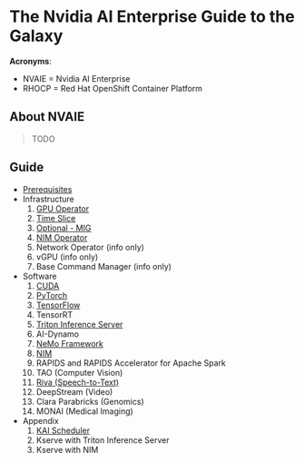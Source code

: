 # The Nvidia AI Enterprise Guide to the Galaxy

**Acronyms**:

- NVAIE = Nvidia AI Enterprise
- RHOCP = Red Hat OpenShift Container Platform

## About NVAIE

> TODO

## Guide

- [Prerequisites](docs/prereqs.md)
- Infrastructure
  1. [GPU Operator](docs/infra/gpu-operator.md)
  1. [Time Slice](docs/infra/gpu-timeslice.md)
  1. [Optional - MIG](docs/infra/gpu-mig.md)
  1. [NIM Operator](docs/infra/nim-operator.md)
  1. Network Operator (info only)
  1. vGPU (info only)
  1. Base Command Manager (info only)  
- Software
  1. [CUDA](docs/software/cuda/cuda.md)
  1. [PyTorch](docs/software/pytorch/pytorch.md)
  1. [TensorFlow](docs/software/tensorflow/tensorflow.md)
  1. TensorRT
  1. [Triton Inference Server](docs/software/triton/README.md)
  1. AI-Dynamo
  1. [NeMo Framework](docs/software/nemo.md)
  1. [NIM](docs/software/nim.md)
  1. RAPIDS and RAPIDS Accelerator for Apache Spark 
  1. TAO (Computer Vision)
  1. [Riva (Speech-to-Text)](docs/software/riva.md)
  1. DeepStream (Video)
  1. Clara Parabricks (Genomics)
  1. MONAI (Medical Imaging)
- Appendix
  1. [KAI Scheduler](docs/appendix/kai.md)
  1. Kserve with Triton Inference Server
  1. Kserve with NIM

